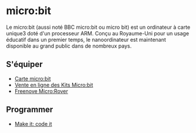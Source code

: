 # micro:bit
Le micro:bit (aussi noté BBC micro:bit ou micro bit) est un ordinateur à carte unique3 doté d'un processeur ARM. Conçu au Royaume-Uni pour un usage éducatif dans un premier temps, le nanoordinateur est maintenant disponible au grand public dans de nombreux pays.

## S'équiper

 * [Carte micro:bit](https://microbit.org/buy/bbc-microbit-go)
 * [Vente en ligne des Kits Micro:bit](https://www.kubii.com/fr/189-kits-microbit)
 * [Freenove Micro:Rover](https://www.freenove.com/)

## Programmer
 * [Make it: code it](https://microbit.org/fr/projects/make-it-code-it/)

